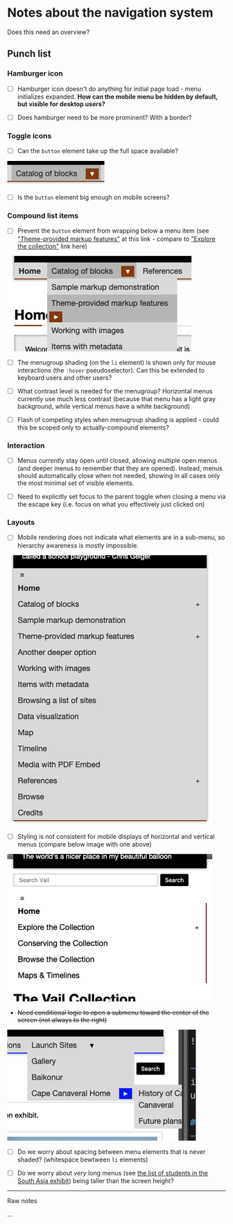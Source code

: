 # Notes about the navigation system

Does this need an overview?

## Punch list

### Hamburger icon

- [ ] Hamburger icon doesn't do anything for initial page load - menu initializes expanded. **How can the mobile menu be hidden by default, but visible for desktop users?**

- [ ] Does hamburger need to be more prominent? With a border?

### Toggle icons

- [ ] Can the `button` element take up the full space available? 

![image](toggle-sizing.png)

- [ ] Is the `button` element big enough on mobile screens?

### Compound list items

- [ ] Prevent the `button` element from wrapping below a menu item (see ["Theme-provided markup features"](https://mitlibraries-stage.omeka.net/s/theme-playground/page/home) at this link - compare to ["Explore the collection"](https://mitlibraries-stage.omeka.net/s/vail/page/home) link here)

![image](subnav-wrapping.png)

- [ ] The menugroup shading (on the `li` element) is shown only for mouse interactions (the `:hover` pseudoselector). Can this be extended to keyboard users and other users?

- [ ] What contrast level is needed for the menugroup? Horizontal menus currently use much less contrast (because that menu has a light gray background, while vertical menus have a white background)

- [ ] Flash of competing styles when menugroup shading is applied - could this be scoped only to actually-compound elements?

### Interaction

- [ ] Menus currently stay open until closed, allowing multiple open menus (and deeper menus to remember that they are opened). Instead, menus should automatically close when not needed, showing in all cases only the most minimal set of visible elements.

- [ ] Need to explicitly set focus to the parent toggle when closing a menu via the escape key (i.e. focus on what you effectively just clicked on)

### Layouts

- [ ] Mobile rendering does not indicate what elements are in a sub-menu, so hierarchy awareness is mostly impossible.

![image](subnav-mobile-styles.png)

- [ ] Styling is not consistent for mobile displays of horizontal and vertical menus (compare below image with one above)

![image](subnav-vertical-styles.png)

- ~~Need conditional logic to open a submenu toward the center of the screen (not always to the right)~~

![image](subnav-screen-edge.png)

- [ ] Do we worry about spacing between menu elements that is never shaded? (whitespace bewtween `li` elements)

- [ ] Do we worry about _very_ long menus (see [the list of students in the South Asia exhibit](https://digital-exhibits.libraries.mit.edu/s/south-asia-and-mit/page/students)) being taller than the screen height?

---

Raw notes

...
